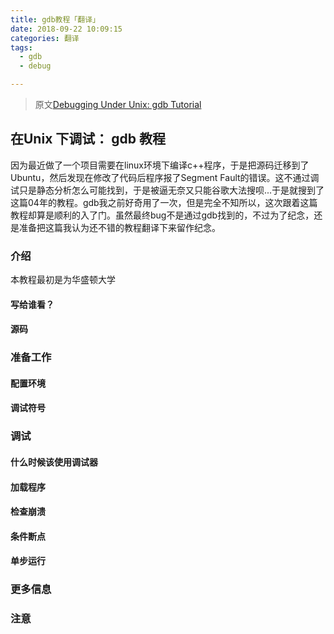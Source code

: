 ```yaml
---
title: gdb教程「翻译」
date: 2018-09-22 10:09:15
categories: 翻译
tags:
  - gdb
  - debug

---
```


> 原文[Debugging Under Unix: gdb Tutorial](https://www.cs.cmu.edu/~gilpin/tutorial/)

## 在Unix 下调试： gdb 教程

因为最近做了一个项目需要在linux环境下编译c++程序，于是把源码迁移到了Ubuntu，然后发现在修改了代码后程序报了Segment Fault的错误。这不通过调试只是静态分析怎么可能找到，于是被逼无奈又只能谷歌大法搜呗...于是就搜到了这篇04年的教程。gdb我之前好奇用了一次，但是完全不知所以，这次跟着这篇教程却算是顺利的入了门。虽然最终bug不是通过gdb找到的，不过为了纪念，还是准备把这篇我认为还不错的教程翻译下来留作纪念。

### 介绍
本教程最初是为华盛顿大学
#### 写给谁看？
#### 源码
### 准备工作
#### 配置环境
#### 调试符号
### 调试
#### 什么时候该使用调试器
#### 加载程序
#### 检查崩溃
#### 条件断点
#### 单步运行
### 更多信息
### 注意